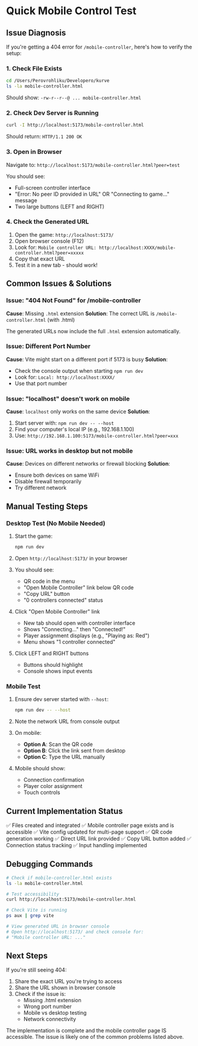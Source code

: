 # Quick Mobile Control Test

## Issue Diagnosis

If you're getting a 404 error for `/mobile-controller`, here's how to verify the setup:

### 1. Check File Exists
```bash
cd /Users/Perovrohliku/Developero/kurve
ls -la mobile-controller.html
```
Should show: `-rw-r--r--@ ... mobile-controller.html`

### 2. Check Dev Server is Running
```bash
curl -I http://localhost:5173/mobile-controller.html
```
Should return: `HTTP/1.1 200 OK`

### 3. Open in Browser
Navigate to: `http://localhost:5173/mobile-controller.html?peer=test`

You should see:
- Full-screen controller interface
- "Error: No peer ID provided in URL" OR "Connecting to game..." message
- Two large buttons (LEFT and RIGHT)

### 4. Check the Generated URL

1. Open the game: `http://localhost:5173/`
2. Open browser console (F12)
3. Look for: `Mobile controller URL: http://localhost:XXXX/mobile-controller.html?peer=xxxxx`
4. Copy that exact URL
5. Test it in a new tab - should work!

## Common Issues & Solutions

### Issue: "404 Not Found" for /mobile-controller
**Cause**: Missing `.html` extension
**Solution**: The correct URL is `/mobile-controller.html` (with .html)

The generated URLs now include the full `.html` extension automatically.

### Issue: Different Port Number
**Cause**: Vite might start on a different port if 5173 is busy
**Solution**: 
- Check the console output when starting `npm run dev`
- Look for: `Local: http://localhost:XXXX/`
- Use that port number

### Issue: "localhost" doesn't work on mobile
**Cause**: `localhost` only works on the same device
**Solution**: 
1. Start server with: `npm run dev -- --host`
2. Find your computer's local IP (e.g., 192.168.1.100)
3. Use: `http://192.168.1.100:5173/mobile-controller.html?peer=xxx`

### Issue: URL works in desktop but not mobile
**Cause**: Devices on different networks or firewall blocking
**Solution**:
- Ensure both devices on same WiFi
- Disable firewall temporarily
- Try different network

## Manual Testing Steps

### Desktop Test (No Mobile Needed)

1. Start the game:
   ```bash
   npm run dev
   ```

2. Open `http://localhost:5173/` in your browser

3. You should see:
   - QR code in the menu
   - "Open Mobile Controller" link below QR code
   - "Copy URL" button
   - "0 controllers connected" status

4. Click "Open Mobile Controller" link
   - New tab should open with controller interface
   - Shows "Connecting..." then "Connected!"
   - Player assignment displays (e.g., "Playing as: Red")
   - Menu shows "1 controller connected"

5. Click LEFT and RIGHT buttons
   - Buttons should highlight
   - Console shows input events

### Mobile Test

1. Ensure dev server started with `--host`:
   ```bash
   npm run dev -- --host
   ```

2. Note the network URL from console output

3. On mobile:
   - **Option A**: Scan the QR code
   - **Option B**: Click the link sent from desktop
   - **Option C**: Type the URL manually

4. Mobile should show:
   - Connection confirmation
   - Player color assignment
   - Touch controls

## Current Implementation Status

✅ Files created and integrated
✅ Mobile controller page exists and is accessible
✅ Vite config updated for multi-page support
✅ QR code generation working
✅ Direct URL link provided
✅ Copy URL button added
✅ Connection status tracking
✅ Input handling implemented

## Debugging Commands

```bash
# Check if mobile-controller.html exists
ls -la mobile-controller.html

# Test accessibility
curl http://localhost:5173/mobile-controller.html

# Check Vite is running
ps aux | grep vite

# View generated URL in browser console
# Open http://localhost:5173/ and check console for:
# "Mobile controller URL: ..."
```

## Next Steps

If you're still seeing 404:
1. Share the exact URL you're trying to access
2. Share the URL shown in browser console
3. Check if the issue is:
   - Missing .html extension
   - Wrong port number
   - Mobile vs desktop testing
   - Network connectivity

The implementation is complete and the mobile controller page IS accessible. The issue is likely one of the common problems listed above.
